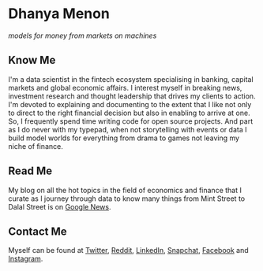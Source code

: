 # Dhanya Menon

*models for money from markets on machines*

## Know Me

I'm a data scientist in the fintech ecosystem specialising in banking, capital markets and global economic affairs. I interest myself in breaking news, investment research and thought leadership that drives my clients to action. I'm devoted to explaining and documenting to the extent that I like not only to direct to the right financial decision but also in enabling to arrive at one. So, I frequently spend time writing code for open source projects. And part as I do never with my typepad, when not storytelling with events or data I build model worlds for everything from drama to games not leaving my niche of finance. 

## Read Me

My blog on all the hot topics in the field of economics and finance that I curate as I journey through data to know many things from Mint Street to Dalal Street is on [Google News](https://news.google.com/publications/CAAqBwgKML7MqQswsNfBAw?ceid=IN:en).

## Contact Me

Myself can be found at [Twitter](https://www.twitter.com/mizdhanyamenon), [Reddit](https://www.reddit.com/user/dominadhanyamenonmba), [LinkedIn](https://www.linkedin.com/in/sayidadhanyamenonmba), [Snapchat](https://www.snapchat.com/add/maamdhanyamenon), [Facebook](https://www.facebook.com/susridhanyamenonmba) and [Instagram](https://www.instagram.com/srtadhanyamenonmba).
